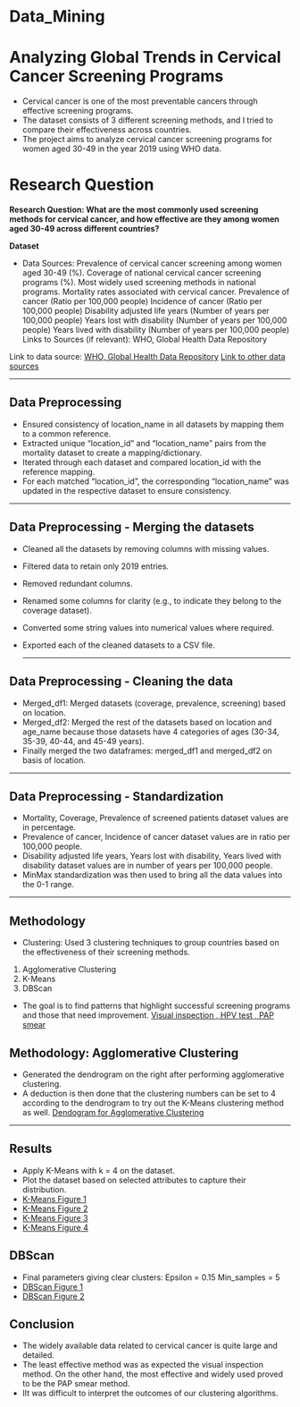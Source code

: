 # Data_Mining


Analyzing Global Trends in Cervical Cancer Screening Programs
=======

- Cervical cancer is one of the most preventable cancers through effective screening programs.
- The dataset consists of 3 different screening methods, and I tried to compare their effectiveness across countries.
- The project aims to analyze cervical cancer screening programs for women aged 30-49 in the year 2019 using WHO data.

# Research Question

**Research Question: 
What are the most commonly used screening methods for cervical cancer, and how effective are they among women aged 30-49 across different countries?** 

**Dataset**
- Data Sources:
Prevalence of cervical cancer screening among women aged 30-49 (%).
Coverage of national cervical cancer screening programs (%).
Most widely used screening methods in national programs.
Mortality rates associated with cervical cancer.
Prevalence of cancer (Ratio per 100,000 people)
Incidence of cancer (Ratio per  100,000 people)
Disability adjusted life years (Number of years per 100,000 people)
Years lost with disability  (Number of years per 100,000 people)
Years lived with disability   (Number of years per 100,000 people)
Links to Sources (if relevant):
WHO, Global Health Data Repository

Link to data source:
[WHO, Global Health Data Repository](https://www.who.int/data/gho)
[Link to other data sources](https://vizhub.healthdata.org/gbd-results/)

---

## Data Preprocessing

- Ensured consistency of location_name in all datasets by mapping them to a common reference.
- Extracted unique “location_id” and “location_name” pairs from the mortality dataset to create a mapping/dictionary.
- Iterated through each dataset and compared location_id with the reference mapping.
- For each matched “location_id”, the corresponding “location_name” was updated in the respective dataset to ensure consistency.


---

## Data Preprocessing - Merging the datasets
- Cleaned all the datasets by removing columns with missing values.
- Filtered data to retain only 2019 entries.
- Removed redundant columns.
- Renamed some columns for clarity (e.g., to indicate they belong to the coverage dataset).
- Converted some string values into numerical values where required.
- Exported each of the cleaned datasets to a CSV file.

  ---

## Data Preprocessing - Cleaning the data
- Merged_df1: Merged datasets (coverage, prevalence, screening) based on location.
- Merged_df2: Merged the rest of the datasets based on location and age_name because those datasets have 4 categories of ages (30-34, 35-39, 40-44, and 45-49 years).
- Finally merged the two dataframes: merged_df1 and merged_df2 on basis of location.

---

## Data Preprocessing - Standardization
- Mortality, Coverage, Prevalence of screened patients dataset values are in percentage.
- Prevalence of cancer, Incidence of cancer dataset values are in ratio per 100,000 people.
- Disability adjusted life years, Years lost with disability, Years lived with disability  dataset values are in number of years per 100,000 people.
- MinMax standardization was then used to bring all the data values into the 0-1 range. 

---

## Methodology
- Clustering:
Used 3 clustering techniques to group countries based on the effectiveness of their screening methods.
1. Agglomerative Clustering
2. K-Means
3. DBScan
- The goal is to find patterns that highlight successful screening programs and those that need improvement.
[Visual inspection , HPV test , PAP smear](https://github.com/ZarinTasnimBiash/Data_Mining/blob/main/images/Methodology.png)


## Methodology: Agglomerative Clustering

- Generated the dendrogram on the right after performing agglomerative clustering.
- A deduction is then done that the clustering numbers can be set to 4 according to the dendrogram to try out the K-Means clustering method as well.
[Dendogram for Agglomerative Clustering](https://github.com/ZarinTasnimBiash/Data_Mining/blob/main/images/Agglomerative_Clustering.png)
---

## Results

- Apply K-Means with k = 4 on the dataset.
- Plot the dataset based on selected attributes to capture their distribution.
- [K-Means Figure 1](https://github.com/ZarinTasnimBiash/Data_Mining/blob/main/images/KMeans1.png)
- [K-Means Figure 2](https://github.com/ZarinTasnimBiash/Data_Mining/blob/main/images/KMeans2.png)
- [K-Means Figure 3](https://github.com/ZarinTasnimBiash/Data_Mining/blob/main/images/KMeans3.png)
- [K-Means Figure 4](https://github.com/ZarinTasnimBiash/Data_Mining/blob/main/images/KMeans4.png)

## DBScan

- Final parameters giving clear clusters:
	Epsilon = 0.15
	Min_samples = 5
- [DBScan Figure 1](https://github.com/ZarinTasnimBiash/Data_Mining/blob/main/images/DBScan1.png)
- [DBScan Figure 2](https://github.com/ZarinTasnimBiash/Data_Mining/blob/main/images/DBScan3.png)

## Conclusion
- The widely available data related to cervical cancer is quite large and detailed.
- The least effective method was as expected the visual inspection method. On the other hand, the most effective and widely used proved to be the PAP smear method.
- IIt was difficult to interpret the outcomes of our clustering algorithms.











